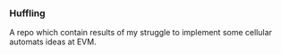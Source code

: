 ### Huffling

A repo which contain results of my struggle to implement some cellular automats ideas at EVM.